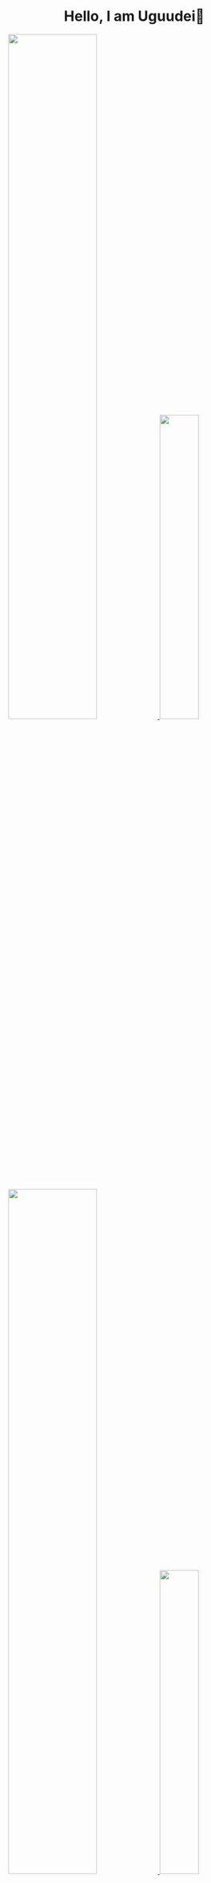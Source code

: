<h1 align=center><b>Hello, I am Uguudei👋</b></h1>

<!-- Light Mode -->
<div float="middle">
<a href="https://github.com/Uguudei#gh-light-mode-only">
<img src="https://github-readme-stats-uguudei.vercel.app/api?username=uguudei&include_all_commits=true&hide_rank=false&count_private=true&hide=stars&hide_title=true&hide_border=false&show_icons=true&text_bold=false&text_color=24292F&bg_color=FFFFFF&border_color=D0D6DE&icon_color=519BF5#gh-light-mode-only"  width=59.29%/>
</a>
<a href="https://github.com/Uguudei#gh-light-mode-only">
<img src="https://github-readme-stats-uguudei.vercel.app/api/top-langs/?username=uguudei&include_all_commits=true&count_private=true&exclude_repo=jupyter-notebooks&hide=Tcl&langs_count=6&hide_title=true&layout=compact&hide_border=false&text_color=24292F&bg_color=FFFFFF&border_color=D0D6DE#gh-light-mode-only" width=39.5%/>
</a>
</div>

<!-- Dark Mode -->
<div float="middle">
<a href="https://github.com/Uguudei#gh-dark-mode-only">
<img src="https://github-readme-stats-uguudei.vercel.app/api?username=uguudei&include_all_commits=true&hide_rank=false&count_private=true&hide=stars&hide_title=true&hide_border=false&text_bold=false&text_color=ADBAC7&bg_color=22272E&border_color=444C56&icon_color=519BF5&show_icons=true#gh-dark-mode-only"  width=59.29%/>
<a>
<a href="https://github.com/Uguudei#gh-dark-mode-only">
<img src="https://github-readme-stats-uguudei.vercel.app/api/top-langs/?username=uguudei&include_all_commits=true&count_private=true&exclude_repo=jupyter-notebooks&hide=Tcl&langs_count=6&hide_title=true&layout=compact&hide_border=false&text_color=ADBAC7&bg_color=22272E&border_color=444C56#gh-dark-mode-only" width=39.5%/>
</div>
</a>

<!--
**Uguudei/uguudei** is a ✨ _special_ ✨ repository because its `README.md` (this file) appears on your GitHub profile.

Here are some ideas to get you started:

- 🔭 I’m currently working on ...
- 🌱 I’m currently learning ...
- 👯 I’m looking to collaborate on ...
- 🤔 I’m looking for help with ...
- 💬 Ask me about ...
- 📫 How to reach me: ...
- 😄 Pronouns: ...
- ⚡ Fun fact: ...
-->

[![@uguudei's Holopin board](https://holopin.io/api/user/board?user=uguudei)](https://holopin.io/@uguudei)
